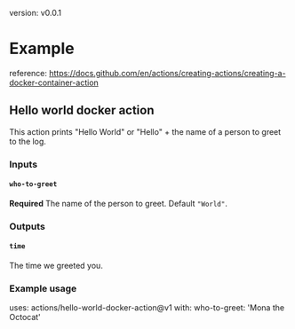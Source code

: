 version: v0.0.1

# Example

reference: https://docs.github.com/en/actions/creating-actions/creating-a-docker-container-action

## Hello world docker action

This action prints "Hello World" or "Hello" + the name of a person to greet to the log.

### Inputs

#### `who-to-greet`

**Required** The name of the person to greet. Default `"World"`.

### Outputs

#### `time`

The time we greeted you.

### Example usage

uses: actions/hello-world-docker-action@v1
with:
  who-to-greet: 'Mona the Octocat'
